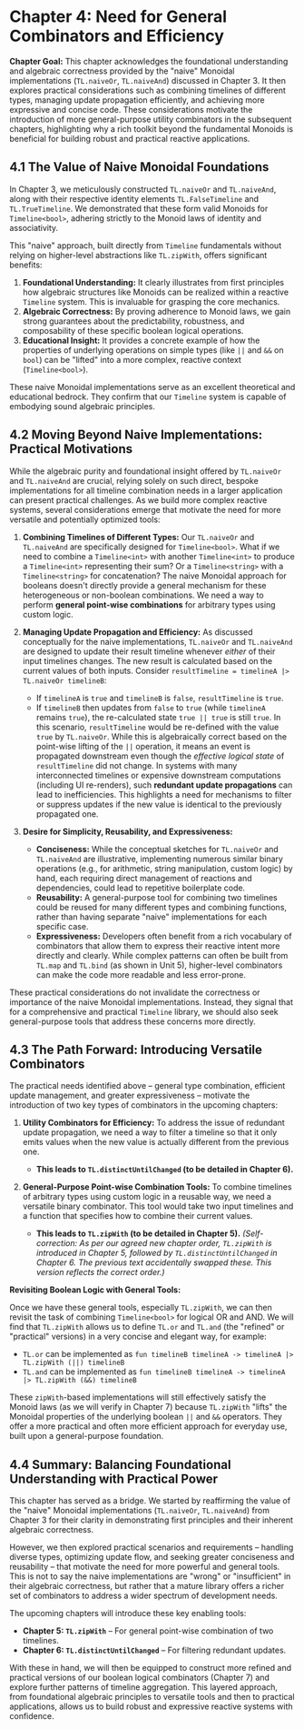 # Chapter 4: Need for General Combinators and Efficiency

**Chapter Goal:** This chapter acknowledges the foundational understanding and algebraic correctness provided by the "naive" Monoidal implementations (`TL.naiveOr`, `TL.naiveAnd`) discussed in Chapter 3. It then explores practical considerations such as combining timelines of different types, managing update propagation efficiently, and achieving more expressive and concise code. These considerations motivate the introduction of more general-purpose utility combinators in the subsequent chapters, highlighting why a rich toolkit beyond the fundamental Monoids is beneficial for building robust and practical reactive applications.

## 4.1 The Value of Naive Monoidal Foundations

In Chapter 3, we meticulously constructed `TL.naiveOr` and `TL.naiveAnd`, along with their respective identity elements `TL.FalseTimeline` and `TL.TrueTimeline`. We demonstrated that these form valid Monoids for `Timeline<bool>`, adhering strictly to the Monoid laws of identity and associativity.

This "naive" approach, built directly from `Timeline` fundamentals without relying on higher-level abstractions like `TL.zipWith`, offers significant benefits:

1.  **Foundational Understanding:** It clearly illustrates from first principles how algebraic structures like Monoids can be realized within a reactive `Timeline` system. This is invaluable for grasping the core mechanics.
2.  **Algebraic Correctness:** By proving adherence to Monoid laws, we gain strong guarantees about the predictability, robustness, and composability of these specific boolean logical operations.
3.  **Educational Insight:** It provides a concrete example of how the properties of underlying operations on simple types (like `||` and `&&` on `bool`) can be "lifted" into a more complex, reactive context (`Timeline<bool>`).

These naive Monoidal implementations serve as an excellent theoretical and educational bedrock. They confirm that our `Timeline` system is capable of embodying sound algebraic principles.

## 4.2 Moving Beyond Naive Implementations: Practical Motivations

While the algebraic purity and foundational insight offered by `TL.naiveOr` and `TL.naiveAnd` are crucial, relying solely on such direct, bespoke implementations for all timeline combination needs in a larger application can present practical challenges. As we build more complex reactive systems, several considerations emerge that motivate the need for more versatile and potentially optimized tools:

1.  **Combining Timelines of Different Types:**
    Our `TL.naiveOr` and `TL.naiveAnd` are specifically designed for `Timeline<bool>`. What if we need to combine a `Timeline<int>` with another `Timeline<int>` to produce a `Timeline<int>` representing their sum? Or a `Timeline<string>` with a `Timeline<string>` for concatenation? The naive Monoidal approach for booleans doesn't directly provide a general mechanism for these heterogeneous or non-boolean combinations. We need a way to perform **general point-wise combinations** for arbitrary types using custom logic.

2.  **Managing Update Propagation and Efficiency:**
    As discussed conceptually for the naive implementations, `TL.naiveOr` and `TL.naiveAnd` are designed to update their result timeline whenever *either* of their input timelines changes. The new result is calculated based on the current values of both inputs.
    Consider `resultTimeline = timelineA |> TL.naiveOr timelineB`:
    *   If `timelineA` is `true` and `timelineB` is `false`, `resultTimeline` is `true`.
    *   If `timelineB` then updates from `false` to `true` (while `timelineA` remains `true`), the re-calculated state `true || true` is still `true`.
    In this scenario, `resultTimeline` would be re-defined with the value `true` by `TL.naiveOr`. While this is algebraically correct based on the point-wise lifting of the `||` operation, it means an event is propagated downstream even though the *effective logical state* of `resultTimeline` did not change.
    In systems with many interconnected timelines or expensive downstream computations (including UI re-renders), such **redundant update propagations** can lead to inefficiencies. This highlights a need for mechanisms to filter or suppress updates if the new value is identical to the previously propagated one.

3.  **Desire for Simplicity, Reusability, and Expressiveness:**
    *   **Conciseness:** While the conceptual sketches for `TL.naiveOr` and `TL.naiveAnd` are illustrative, implementing numerous similar binary operations (e.g., for arithmetic, string manipulation, custom logic) by hand, each requiring direct management of reactions and dependencies, could lead to repetitive boilerplate code.
    *   **Reusability:** A general-purpose tool for combining two timelines could be reused for many different types and combining functions, rather than having separate "naive" implementations for each specific case.
    *   **Expressiveness:** Developers often benefit from a rich vocabulary of combinators that allow them to express their reactive intent more directly and clearly. While complex patterns can often be built from `TL.map` and `TL.bind` (as shown in Unit 5), higher-level combinators can make the code more readable and less error-prone.

These practical considerations do not invalidate the correctness or importance of the naive Monoidal implementations. Instead, they signal that for a comprehensive and practical `Timeline` library, we should also seek general-purpose tools that address these concerns more directly.

## 4.3 The Path Forward: Introducing Versatile Combinators

The practical needs identified above – general type combination, efficient update management, and greater expressiveness – motivate the introduction of two key types of combinators in the upcoming chapters:

1.  **Utility Combinators for Efficiency:**
    To address the issue of redundant update propagation, we need a way to filter a timeline so that it only emits values when the new value is actually different from the previous one.
    *   **This leads to `TL.distinctUntilChanged` (to be detailed in Chapter 6).**

2.  **General-Purpose Point-wise Combination Tools:**
    To combine timelines of arbitrary types using custom logic in a reusable way, we need a versatile binary combinator. This tool would take two input timelines and a function that specifies how to combine their current values.
    *   **This leads to `TL.zipWith` (to be detailed in Chapter 5).**
        *(Self-correction: As per our agreed new chapter order, `TL.zipWith` is introduced in Chapter 5, followed by `TL.distinctUntilChanged` in Chapter 6. The previous text accidentally swapped these. This version reflects the correct order.)*

**Revisiting Boolean Logic with General Tools:**

Once we have these general tools, especially `TL.zipWith`, we can then revisit the task of combining `Timeline<bool>` for logical OR and AND. We will find that `TL.zipWith` allows us to define `TL.or` and `TL.and` (the "refined" or "practical" versions) in a very concise and elegant way, for example:

*   `TL.or` can be implemented as `fun timelineB timelineA -> timelineA |> TL.zipWith (||) timelineB`
*   `TL.and` can be implemented as `fun timelineB timelineA -> timelineA |> TL.zipWith (&&) timelineB`

These `zipWith`-based implementations will still effectively satisfy the Monoid laws (as we will verify in Chapter 7) because `TL.zipWith` "lifts" the Monoidal properties of the underlying boolean `||` and `&&` operators. They offer a more practical and often more efficient approach for everyday use, built upon a general-purpose foundation.

## 4.4 Summary: Balancing Foundational Understanding with Practical Power

This chapter has served as a bridge. We started by reaffirming the value of the "naive" Monoidal implementations (`TL.naiveOr`, `TL.naiveAnd`) from Chapter 3 for their clarity in demonstrating first principles and their inherent algebraic correctness.

However, we then explored practical scenarios and requirements – handling diverse types, optimizing update flow, and seeking greater conciseness and reusability – that motivate the need for more powerful and general tools. This is not to say the naive implementations are "wrong" or "insufficient" in their algebraic correctness, but rather that a mature library offers a richer set of combinators to address a wider spectrum of development needs.

The upcoming chapters will introduce these key enabling tools:

*   **Chapter 5: `TL.zipWith`** – For general point-wise combination of two timelines.
*   **Chapter 6: `TL.distinctUntilChanged`** – For filtering redundant updates.

With these in hand, we will then be equipped to construct more refined and practical versions of our boolean logical combinators (Chapter 7) and explore further patterns of timeline aggregation. This layered approach, from foundational algebraic principles to versatile tools and then to practical applications, allows us to build robust and expressive reactive systems with confidence.